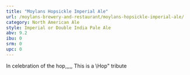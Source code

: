 ```yaml
---
title: "Moylans Hopsickle Imperial Ale"
url: /moylans-brewery-and-restaurant/moylans-hopsickle-imperial-ale/
category: North American Ale
style: Imperial or Double India Pale Ale
abv: 9.2
ibu: 0
srm: 0
upc: 0
---
```

In celebration of the hop,,,,, This is a \Hop\" tribute
